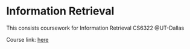 # Information Retrieval
This consists coursework for Information Retrieval CS6322 @UT-Dallas

Course link: [here](git@github.com:quocdat32461997/machine-learning-portfolio.git)
